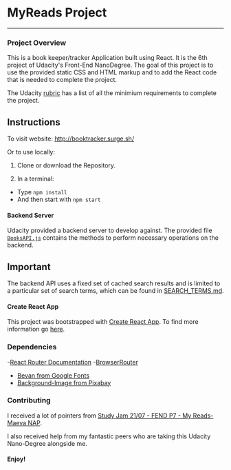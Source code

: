 # MyReads Project

---

### Project Overview

This is a book keeper/tracker Application built using React. It is the 6th project of Udacity's Front-End NanoDegree. The goal of this project is to use the provided static CSS and HTML markup and to add the React code that is needed to complete the project.

The Udacity [rubric](https://review.udacity.com/#!/rubrics/918/view) has a list of all the minimium requirements to complete the project.

## Instructions

To visit website: http://booktracker.surge.sh/

Or to use locally:

1. Clone or download the Repository.

2. In a terminal:

- Type `npm install`
- And then start with `npm start`

#### Backend Server

Udacity provided a backend server to develop against. The provided file [`BooksAPI.js`](src/BooksAPI.js) contains the methods to perform necessary operations on the backend.

## Important

The backend API uses a fixed set of cached search results and is limited to a particular set of search terms, which can be found in [SEARCH_TERMS.md](SEARCH_TERMS.md).

#### Create React App

This project was bootstrapped with [Create React App](https://github.com/facebookincubator/create-react-app). To find more information go [here](https://github.com/facebookincubator/create-react-app/blob/master/packages/react-scripts/template/README.md).

### Dependencies

-[React Router Documentation](http://knowbody.github.io/react-router-docs/) -[BrowserRouter](https://reacttraining.com/react-router/web/api/BrowserRouter)

- [Bevan from Google Fonts](https://fonts.googleapis.com/css?family=Bevan)
- [Background-Image from Pixabay](https://www.pexels.com/photo/background-cement-concrete-paint-242236/)

### Contributing

I received a lot of pointers from [Study Jam 21/07 - FEND P7 - My Reads- Maeva NAP](https://www.youtube.com/watch?v=i6L2jLHV9j8&t=11404s).

I also received help from my fantastic peers who are taking
this Udacity Nano-Degree alongside me.

#### Enjoy!
